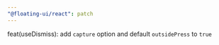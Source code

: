 ```yaml
---
"@floating-ui/react": patch
---
```


feat(useDismiss): add `capture` option and default `outsidePress` to `true`
